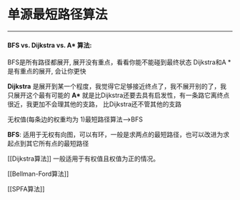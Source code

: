 # 单源最短路径算法

---
#### BFS vs. Dijkstra vs. A* 算法:
BFS是所有路径都展开, 展开没有重点，看看你能不能碰到最终状态
Dijkstra和A * 是有重点的展开, 会让你更快

**Dijkstra**
是展开到某一个程度，我觉得它足够接近终点了，我不展开别的了，我只展开这个最有可能的
**A\***
就是比Dijkstra还要去具有启发性，有一条路它离终点很近，我更加不会理其他的支路，
比Dijkstra还不管其他的支路

无权值(每条边的权重均为 1)最短路径算法-->BFS

**BFS**:
适用于无权有向图，可以有环，一般是求两点的最短路径，也可以改进为求起点到其它所有点的最短路径

[[Dijkstra算法]]
一般适用于有权值且权值为正的情况。

[[Bellman-Ford算法]]

[[SPFA算法]]